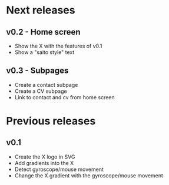 # Next releases

## v0.2 - Home screen

- Show the X with the features of v0.1
- Show a "saito style" text

## v0.3 - Subpages

- Create a contact subpage
- Create a CV subpage
- Link to contact and cv from home screen

# Previous releases

## v0.1

- Create the X logo in SVG
- Add gradients into the X
- Detect gyroscope/mouse movement
- Change the X gradient with the gyroscope/mouse movement
